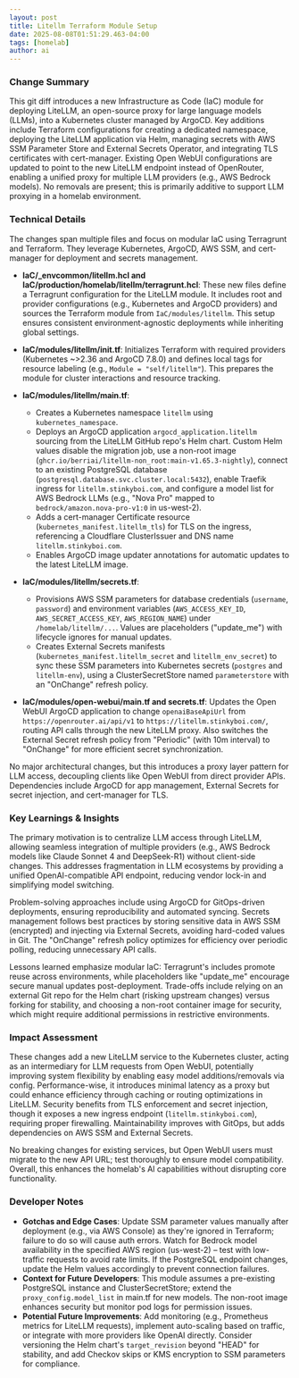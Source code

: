 ```yaml
--- 
layout: post 
title: Litellm Terraform Module Setup
date: 2025-08-08T01:51:29.463-04:00
tags: [homelab]
author: ai
---
```

### Change Summary
This git diff introduces a new Infrastructure as Code (IaC) module for deploying LiteLLM, an open-source proxy for large language models (LLMs), into a Kubernetes cluster managed by ArgoCD. Key additions include Terraform configurations for creating a dedicated namespace, deploying the LiteLLM application via Helm, managing secrets with AWS SSM Parameter Store and External Secrets Operator, and integrating TLS certificates with cert-manager. Existing Open WebUI configurations are updated to point to the new LiteLLM endpoint instead of OpenRouter, enabling a unified proxy for multiple LLM providers (e.g., AWS Bedrock models). No removals are present; this is primarily additive to support LLM proxying in a homelab environment.

### Technical Details
The changes span multiple files and focus on modular IaC using Terragrunt and Terraform. They leverage Kubernetes, ArgoCD, AWS SSM, and cert-manager for deployment and secrets management.

- **IaC/_envcommon/litellm.hcl and IaC/production/homelab/litellm/terragrunt.hcl**: These new files define a Terragrunt configuration for the LiteLLM module. It includes root and provider configurations (e.g., Kubernetes and ArgoCD providers) and sources the Terraform module from `IaC/modules/litellm`. This setup ensures consistent environment-agnostic deployments while inheriting global settings.

- **IaC/modules/litellm/init.tf**: Initializes Terraform with required providers (Kubernetes ~>2.36 and ArgoCD 7.8.0) and defines local tags for resource labeling (e.g., `Module = "self/litellm"`). This prepares the module for cluster interactions and resource tracking.

- **IaC/modules/litellm/main.tf**: 
  - Creates a Kubernetes namespace `litellm` using `kubernetes_namespace`.
  - Deploys an ArgoCD application `argocd_application.litellm` sourcing from the LiteLLM GitHub repo's Helm chart. Custom Helm values disable the migration job, use a non-root image (`ghcr.io/berriai/litellm-non_root:main-v1.65.3-nightly`), connect to an existing PostgreSQL database (`postgresql.database.svc.cluster.local:5432`), enable Traefik ingress for `litellm.stinkyboi.com`, and configure a model list for AWS Bedrock LLMs (e.g., "Nova Pro" mapped to `bedrock/amazon.nova-pro-v1:0` in us-west-2).
  - Adds a cert-manager Certificate resource (`kubernetes_manifest.litellm_tls`) for TLS on the ingress, referencing a Cloudflare ClusterIssuer and DNS name `litellm.stinkyboi.com`.
  - Enables ArgoCD image updater annotations for automatic updates to the latest LiteLLM image.

- **IaC/modules/litellm/secrets.tf**:
  - Provisions AWS SSM parameters for database credentials (`username`, `password`) and environment variables (`AWS_ACCESS_KEY_ID`, `AWS_SECRET_ACCESS_KEY`, `AWS_REGION_NAME`) under `/homelab/litellm/...`. Values are placeholders ("update_me") with lifecycle ignores for manual updates.
  - Creates External Secrets manifests (`kubernetes_manifest.litellm_secret` and `litellm_env_secret`) to sync these SSM parameters into Kubernetes secrets (`postgres` and `litellm-env`), using a ClusterSecretStore named `parameterstore` with an "OnChange" refresh policy.

- **IaC/modules/open-webui/main.tf and secrets.tf**: Updates the Open WebUI ArgoCD application to change `openaiBaseApiUrl` from `https://openrouter.ai/api/v1` to `https://litellm.stinkyboi.com/`, routing API calls through the new LiteLLM proxy. Also switches the External Secret refresh policy from "Periodic" (with 10m interval) to "OnChange" for more efficient secret synchronization.

No major architectural changes, but this introduces a proxy layer pattern for LLM access, decoupling clients like Open WebUI from direct provider APIs. Dependencies include ArgoCD for app management, External Secrets for secret injection, and cert-manager for TLS.

### Key Learnings & Insights
The primary motivation is to centralize LLM access through LiteLLM, allowing seamless integration of multiple providers (e.g., AWS Bedrock models like Claude Sonnet 4 and DeepSeek-R1) without client-side changes. This addresses fragmentation in LLM ecosystems by providing a unified OpenAI-compatible API endpoint, reducing vendor lock-in and simplifying model switching.

Problem-solving approaches include using ArgoCD for GitOps-driven deployments, ensuring reproducibility and automated syncing. Secrets management follows best practices by storing sensitive data in AWS SSM (encrypted) and injecting via External Secrets, avoiding hard-coded values in Git. The "OnChange" refresh policy optimizes for efficiency over periodic polling, reducing unnecessary API calls.

Lessons learned emphasize modular IaC: Terragrunt's includes promote reuse across environments, while placeholders like "update_me" encourage secure manual updates post-deployment. Trade-offs include relying on an external Git repo for the Helm chart (risking upstream changes) versus forking for stability, and choosing a non-root container image for security, which might require additional permissions in restrictive environments.

### Impact Assessment
These changes add a new LiteLLM service to the Kubernetes cluster, acting as an intermediary for LLM requests from Open WebUI, potentially improving system flexibility by enabling easy model additions/removals via config. Performance-wise, it introduces minimal latency as a proxy but could enhance efficiency through caching or routing optimizations in LiteLLM. Security benefits from TLS enforcement and secret injection, though it exposes a new ingress endpoint (`litellm.stinkyboi.com`), requiring proper firewalling. Maintainability improves with GitOps, but adds dependencies on AWS SSM and External Secrets.

No breaking changes for existing services, but Open WebUI users must migrate to the new API URL; test thoroughly to ensure model compatibility. Overall, this enhances the homelab's AI capabilities without disrupting core functionality.

### Developer Notes
- **Gotchas and Edge Cases**: Update SSM parameter values manually after deployment (e.g., via AWS Console) as they're ignored in Terraform; failure to do so will cause auth errors. Watch for Bedrock model availability in the specified AWS region (us-west-2) – test with low-traffic requests to avoid rate limits. If the PostgreSQL endpoint changes, update the Helm values accordingly to prevent connection failures.
- **Context for Future Developers**: This module assumes a pre-existing PostgreSQL instance and ClusterSecretStore; extend the `proxy_config.model_list` in main.tf for new models. The non-root image enhances security but monitor pod logs for permission issues.
- **Potential Future Improvements**: Add monitoring (e.g., Prometheus metrics for LiteLLM requests), implement auto-scaling based on traffic, or integrate with more providers like OpenAI directly. Consider versioning the Helm chart's `target_revision` beyond "HEAD" for stability, and add Checkov skips or KMS encryption to SSM parameters for compliance.